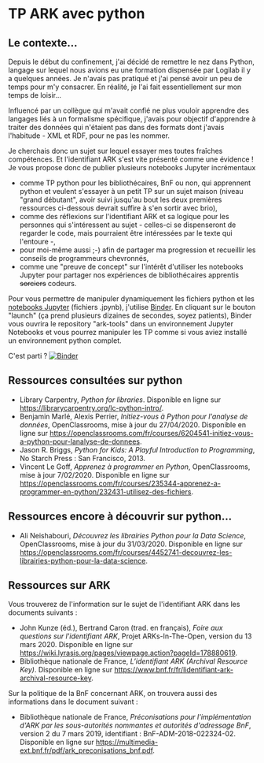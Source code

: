 # TP ARK avec python

## Le contexte...
Depuis le début du confinement, j'ai décidé de remettre le nez dans Python, langage sur lequel nous avions eu une formation dispensée par Logilab il y a quelques années. Je n'avais pas pratiqué et j'ai pensé avoir un peu de temps pour m'y consacrer. En réalité, je l'ai fait essentiellement sur mon temps de loisir...

Influencé par un collègue qui m'avait confié ne plus vouloir apprendre des langages liés à un formalisme spécifique, j'avais pour objectif d'apprendre à traiter des données qui n'étaient pas dans des formats dont j'avais l'habitude - XML et RDF, pour ne pas les nommer.

Je cherchais donc un sujet sur lequel essayer mes toutes fraîches compétences. Et l'identifiant ARK s'est vite présenté comme une évidence ! Je vous propose donc de publier plusieurs notebooks Jupyter incrémentaux
* comme TP python pour les bibliothécaires, BnF ou non, qui apprennent python et veulent s'essayer à un petit TP sur un sujet maison (niveau "grand débutant", avoir suivi jusqu'au bout les deux premières ressources ci-dessous devrait suffire à s'en sortir avec brio),
* comme des réflexions sur l'identifiant ARK et sa logique pour les personnes qui s'intéressent au sujet - celles-ci se dispenseront de regarder le code, mais pourraient être intéressées par le texte qui l'entoure -,
* pour moi-même aussi ;-) afin de partager ma progression et recueillir les conseils de programmeurs chevronnés,
* comme une "preuve de concept" sur l'intérêt d'utiliser les notebooks Jupyter pour partager nos expériences de bibliothécaires apprentis ~~sorciers~~ codeurs.

Pour vous permettre de manipuler dynamiquement les fichiers python et les [notebooks Jupyter](https://fr.wikipedia.org/wiki/Jupyter) (fichiers .jpynb), j'utilise [Binder](https://mybinder.org/). En cliquant sur le bouton "launch" (ça prend plusieurs dizaines de secondes, soyez patients), Binder vous ouvrira le repository "ark-tools" dans un environnement Jupyter Notebooks et vous pourrez manipuler les TP comme si vous aviez installé un environnement python complet.

C'est parti ? [![Binder](https://mybinder.org/badge_logo.svg)](https://mybinder.org/v2/gh/BertrandCaron/ark-tools/master)

## Ressources consultées sur python

* Library Carpentry, _Python for libraries_. Disponible en ligne sur https://librarycarpentry.org/lc-python-intro/.
* Benjamin Marlé, Alexis Perrier, _Initiez-vous à Python pour l'analyse de données_, OpenClassrooms, mise à jour du 27/04/2020. Disponible en ligne sur https://openclassrooms.com/fr/courses/6204541-initiez-vous-a-python-pour-lanalyse-de-donnees. 
* Jason R. Briggs, _Python for Kids: A Playful Introduction to Programming_, No Starch Press : San Francisco, 2013.
* Vincent Le Goff, _Apprenez à programmer en Python_, OpenClassrooms, mise à jour 7/02/2020. Disponible en ligne sur https://openclassrooms.com/fr/courses/235344-apprenez-a-programmer-en-python/232431-utilisez-des-fichiers. 

## Ressources encore à découvrir sur python...

* Ali Neishabouri, _Découvrez les librairies Python pour la Data Science_, OpenClassrooms, mise à jour du 31/03/2020. Disponible en ligne sur https://openclassrooms.com/fr/courses/4452741-decouvrez-les-librairies-python-pour-la-data-science.

## Ressources sur ARK

Vous trouverez de l'information sur le sujet de l'identifiant ARK dans les documents suivants :
* John Kunze (éd.), Bertrand Caron (trad. en français), _Foire aux questions sur l'identifiant ARK_, Projet ARKs-In-The-Open, version du 13 mars 2020. Disponible en ligne sur https://wiki.lyrasis.org/pages/viewpage.action?pageId=178880619.
* Bibliothèque nationale de France, _L’identifiant ARK (Archival Resource Key)_. Disponible en ligne sur https://www.bnf.fr/fr/lidentifiant-ark-archival-resource-key.

Sur la politique de la BnF concernant ARK, on trouvera aussi des informations dans le document suivant :
* Bibliothèque nationale de France, _Préconisations pour l'implémentation d'ARK par les sous-autorités nommantes et autorités d'adressage BnF_, version 2 du 7 mars 2019, identifiant : BnF-ADM-2018-022324-02. Disponible en ligne sur https://multimedia-ext.bnf.fr/pdf/ark_preconisations_bnf.pdf.
